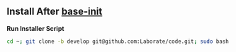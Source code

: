 Install After [base-init](https://github.com/Laborate/base-init)
------------------------------------------
**Run Installer Script**
```bash
cd ~; git clone -b develop git@github.com:Laborate/code.git; sudo bash code/init/init.sh;
```
